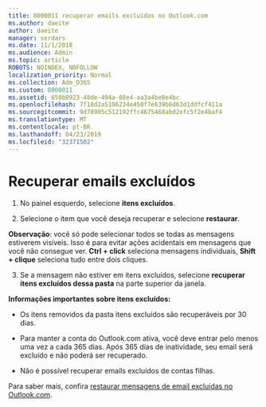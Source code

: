 ```yaml
---
title: 8000011 recuperar emails excluídos no Outlook.com
ms.author: daeite
author: daeite
manager: serdars
ms.date: 11/1/2018
ms.audience: Admin
ms.topic: article
ROBOTS: NOINDEX, NOFOLLOW
localization_priority: Normal
ms.collection: Adm_O365
ms.custom: 8000011
ms.assetid: 650b8923-48de-494a-88e4-aa3a4be8e4bc
ms.openlocfilehash: 7f18d2a5196234e450f7e639b6d63d1ddfcf411a
ms.sourcegitcommit: 9d78905c512192ffc4675468abd2efc5f2e4baf4
ms.translationtype: MT
ms.contentlocale: pt-BR
ms.lasthandoff: 04/23/2019
ms.locfileid: "32371502"
---
```

# <a name="recover-deleted-email"></a>Recuperar emails excluídos

1. No painel esquerdo, selecione **itens excluídos**. 
    
2. Selecione o item que você deseja recuperar e selecione **restaurar**. 
  
 **Observação**: você só pode selecionar todos se todas as mensagens estiverem visíveis. Isso é para evitar ações acidentais em mensagens que você não consegue ver. **Ctrl + click** seleciona mensagens individuais, **Shift + clique** seleciona tudo entre dois cliques. 
    
3. Se a mensagem não estiver em itens excluídos, selecione **recuperar itens excluídos dessa pasta** na parte superior da janela. 
    
 **Informações importantes sobre itens excluídos:**
  
- Os itens removidos da pasta itens excluídos são recuperáveis por 30 dias.
    
- Para manter a conta do Outlook.com ativa, você deve entrar pelo menos uma vez a cada 365 dias. Após 365 dias de inatividade, seu email será excluído e não poderá ser recuperado.
    
- Não é possível recuperar emails excluídos de contas filhas.
    
Para saber mais, confira [restaurar mensagens de email excluídas no Outlook.com](https://go.microsoft.com/fwlink/p/?linkid=873117).
  

